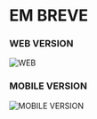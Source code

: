 # EM BREVE

### WEB VERSION

![WEB](https://user-images.githubusercontent.com/78994881/211908950-cb9a8944-52df-40e0-a688-beb8648ee00e.png)



### MOBILE VERSION
![MOBILE VERSION](https://user-images.githubusercontent.com/78994881/211909190-8eb51e7a-1c38-4d2a-85ed-056e6b0b6bef.png)
